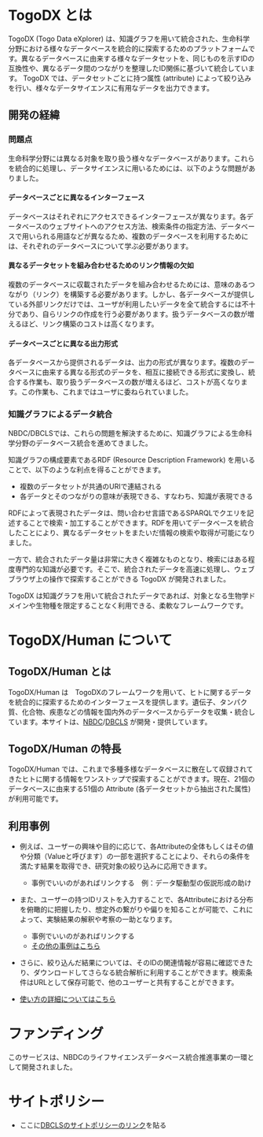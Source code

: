 # TogoDX とは

TogoDX (Togo Data eXplorer) は、知識グラフを用いて統合された、生命科学分野における様々なデータベースを統合的に探索するためのプラットフォームです。異なるデータベースに由来する様々なデータセットを、同じものを示すIDの互換性や、異なるデータ間のつながりを整理したID関係に基づいて統合しています。 TogoDX では、データセットごとに持つ属性 (attribute) によって絞り込みを行い、様々なデータサイエンスに有用なデータを出力できます。

## 開発の経緯

### 問題点

生命科学分野には異なる対象を取り扱う様々なデータベースがあります。これらを統合的に処理し、データサイエンスに用いるためには、以下のような問題がありました。

#### データベースごとに異なるインターフェース

データベースはそれぞれにアクセスできるインターフェースが異なります。各データベースのウェブサイトへのアクセス方法、検索条件の指定方法、データベースで用いられる用語などが異なるため、複数のデータベースを利用するためには、それぞれのデータベースについて学ぶ必要があります。

#### 異なるデータセットを組み合わせるためのリンク情報の欠如

複数のデータベースに収載されたデータを組み合わせるためには、意味のあるつながり（リンク）を構築する必要があります。しかし、各データベースが提供している外部リンクだけでは、ユーザが利用したいデータを全て統合するには不十分であり、自らリンクの作成を行う必要があります。扱うデータベースの数が増えるほど、リンク構築のコストは高くなります。

#### データベースごとに異なる出力形式

各データベースから提供されるデータは、出力の形式が異なります。複数のデータベースに由来する異なる形式のデータを、相互に接続できる形式に変換し、統合する作業も、取り扱うデータベースの数が増えるほど、コストが高くなります。この作業も、これまではユーザに委ねられていました。

### 知識グラフによるデータ統合

NBDC/DBCLSでは、これらの問題を解決するために、知識グラフによる生命科学分野のデータベース統合を進めてきました。

知識グラフの構成要素であるRDF (Resource Description Framework) を用いることで、以下のような利点を得ることができます。

- 複数のデータセットが共通のURIで連結される
- 各データとそのつながりの意味が表現できる、すなわち、知識が表現できる

RDFによって表現されたデータは、問い合わせ言語であるSPARQLでクエリを記述することで検索・加工することができます。RDFを用いてデータベースを統合したことにより、異なるデータセットをまたいだ情報の検索や取得が可能になりました。

一方で、統合されたデータ量は非常に大きく複雑なものとなり、検索にはある程度専門的な知識が必要です。そこで、統合されたデータを高速に処理し、ウェブブラウザ上の操作で探索することができる TogoDX が開発されました。

TogoDX は知識グラフを用いて統合されたデータであれば、対象となる生物学ドメインや生物種を限定することなく利用できる、柔軟なフレームワークです。

# TogoDX/Human について

## TogoDX/Human とは

TogoDX/Human は　TogoDXのフレームワークを用いて、ヒトに関するデータを統合的に探索するためのインターフェースを提供します。遺伝子、タンパク質、化合物、疾患などの情報を国内外のデータベースからデータを収集・統合しています。本サイトは、[NBDC](https://biosciencedbc.jp/)/[DBCLS](https://dbcls.rois.ac.jp/) が開発・提供しています。

## TogoDX/Human の特長

TogoDX/Human では、これまで多種多様なデータベースに散在して収録されてきたヒトに関する情報をワンストップで探索することができます。現在、21個のデータベースに由来する51個の Attribute (各データセットから抽出された属性) が利用可能です。

## 利用事例

- 例えば、ユーザーの興味や目的に応じて、各Attributeの全体もしくはその値や分類（Valueと呼びます）の一部を選択することにより、それらの条件を満たす結果を取得でき、研究対象の絞り込みに応用できます。
    - 事例でいいのがあればリンクする　例：データ駆動型の仮説形成の助け
- また、ユーザーの持つIDリストを入力することで、各Attributeにおける分布を俯瞰的に把握したり、想定外の繋がりや偏りを知ることが可能で、これによって、実験結果の解釈や考察の一助となります。
    - 事例でいいのがあればリンクする
    - [その他の事例はこちら](https://)
- さらに、絞り込んだ結果については、そのIDの関連情報が容易に確認できたり、ダウンロードしてさらなる統合解析に利用することができます。検索条件はURLとして保存可能で、他のユーザーと共有することができます。

- [使い方の詳細についてはこちら](https://)

# ファンディング

このサービスは、NBDCのライフサイエンスデータベース統合推進事業の一環として開発されました。

# サイトポリシー

- ここに[DBCLSのサイトポリシーのリンク](http://dbcls.rois.ac.jp/policy.html)を貼る
